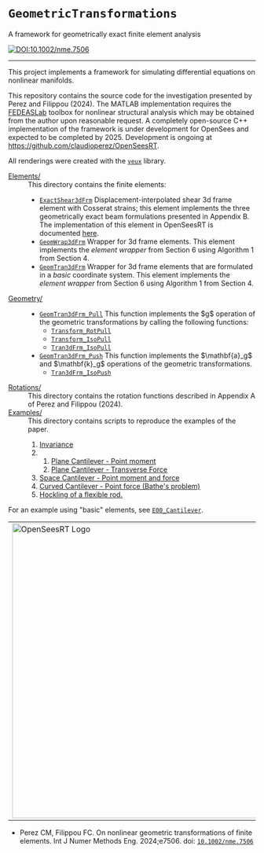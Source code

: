 # `GeometricTransformations`


A framework for geometrically exact finite element analysis

[![DOI:10.1002/nme.7506](https://zenodo.org/badge/DOI/10.1002/nme.7506.svg)](https://doi.org/10.1002/nme.7506)

--------------------------------------------------

This project implements a framework for simulating differential equations on
nonlinear manifolds. 
<!--
Theoretical developments give rise to a modular computational
framework for composing coordinate transformations and manifold
parameterizations. 
-->
This repository contains the source code for the investigation presented by Perez and Filippou (2024).
The MATLAB implementation requires the [FEDEASLab](https://fedeas.net) toolbox for nonlinear structural analysis
which may be obtained from the author upon reasonable request.
A completely open-source C++ implementation of the framework is under development 
for OpenSees and expected to be completed by 2025. Development is ongoing
at https://github.com/claudioperez/OpenSeesRT.

All renderings were created with the [`veux`](https://veux.io) library.

<dl>
<dt><a href="./Elements">Elements/</a></dt>
<dd>This directory contains the finite elements:
  <ul> 
    <li><a href="./Elements/ExactShear3dFrm.m"><code>ExactShear3dFrm</code></a> 
       Displacement-interpolated shear 3d frame element with Cosserat strains; 
       this element implements the three geometrically exact beam formulations 
       presented in Appendix B. The implementation of this element in OpenSeesRT is documented <a href="https://opensees.stairlab.io/user/manual/model/elements/frame/ExactFrame.html">here</a>.
    </li>
    <li><a href="./Elements/GeomWrap3dFrm.m"><code>GeomWrap3dFrm</code></a> Wrapper for 3d frame elements. This element
       implements the <em>element wrapper</em> from Section 6 using Algorithm 1
       from Section 4.
    </li>
    <li><a href="./Elements/GeomTran3dFrm.m"><code>GeomTran3dFrm</code></a> Wrapper for 3d frame elements
       that are formulated in a <em>basic</em> coordinate system. This element
       implements the <em>element wrapper</em> from Section 6 using Algorithm 1
       from Section 4.
    </li>
  </ul>
</dd>
<dt><a href="./Geometry">Geometry/</a></dt>
<dd>
  <ul>
    <li><a href="/claudioperez/FiniteRotationLab/blob/master/Geometry/GeomTran3dFrm_Pull.m"><code>GeomTran3dFrm_Pull</code></a>
    This function implements the $g$ operation of the geometric transformations by calling the following functions:
    <ul>
      <li><a href="/claudioperez/FiniteRotationLab/blob/master/Geometry/Transform_RotPull.m"><code>Transform_RotPull</code></a></li>
      <li><a href="/claudioperez/FiniteRotationLab/blob/master/Geometry/Transform_IsoPull.m"><code>Transform_IsoPull</code></a></li>
      <li><a href="/claudioperez/FiniteRotationLab/blob/master/Geometry/Tran3dFrm_IsoPull.m"><code>Tran3dFrm_IsoPull</code></a></li>
    </ul>
    </li>
    <li><a href="/claudioperez/FiniteRotationLab/blob/master/Geometry/GeomTran3dFrm_Push.m"><code>GeomTran3dFrm_Push</code></a>
    This function implements the $\mathbf{a}_g$ and $\mathbf{k}_g$ operations of the geometric transformations.
    <ul>
      <li><a href="/claudioperez/FiniteRotationLab/blob/master/Geometry/Tran3dFrm_IsoPush.m"><code>Tran3dFrm_IsoPush</code></a></li>
    </ul>
    </li>
  </ul>
</dd>
<dt><a href="./Rotations">Rotations/</a></dt>
<dd>This directory contains the rotation functions described in Appendix A of Perez and Filippou (2024).
</dd>

<dt><a href="./Examples">Examples/</a></dt>
<dd>
  This directory contains scripts to reproduce the examples of the paper.
  <ol>
  <li><a href="./Examples/E10_Invariance.m">Invariance</a></li>
  <li><ol>
      <li><a href="./Examples/E21_PlaneMoment.m">Plane Cantilever - Point moment</a></li>
      <li><a href="./Examples/E22_PlaneTransverse.m">Plane Cantilever - Transverse Force</a></li>
  </ol></li>
  <li><a href="./Examples/E30_HelicalForms.m">Space Cantilever - Point moment and force</a></li>
  <li><a href="./Examples/E40_BatheCantilever.m">Curved Cantilever - Point force (Bathe's problem)</a></li>
  <li><a href="./Examples/E50_Hockling.m">Hockling of a flexible rod.</a></li>
  </ol>
</dd>
</dl>

For an example using "basic" elements, see <a href="./Examples/E00_Cantilever.m"><code>E00_Cantilever</code></a>.

<table align="center" style="border: 0;">
 <tr style="background-color:rgba(0, 0, 0, 0);">
  <td style="background-color:rgba(0, 0, 0, 0);" colspan="3">
    <a>
    <img src="./Figures/Figure_4a.png" 
         width="600" alt="OpenSeesRT Logo">
    </a>
  </td>
 </tr>
</table>


- Perez CM, Filippou FC. On nonlinear geometric transformations of finite elements. Int
  J Numer Methods Eng. 2024;e7506. doi: [`10.1002/nme.7506`](https://doi.org/10.1002/nme.7506)

